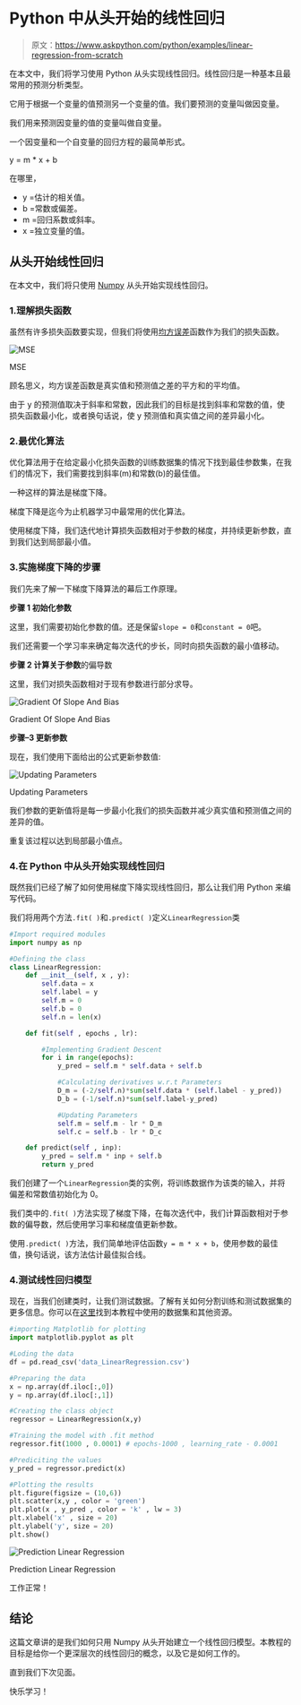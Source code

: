# Python 中从头开始的线性回归

> 原文：<https://www.askpython.com/python/examples/linear-regression-from-scratch>

在本文中，我们将学习使用 Python 从头实现线性回归。线性回归是一种基本且最常用的预测分析类型。

它用于根据一个变量的值预测另一个变量的值。我们要预测的变量叫做因变量。

我们用来预测因变量的值的变量叫做自变量。

一个因变量和一个自变量的回归方程的最简单形式。

y = m * x + b

在哪里，

*   y =估计的相关值。
*   b =常数或偏差。
*   m =回归系数或斜率。
*   x =独立变量的值。

## 从头开始线性回归

在本文中，我们将只使用 [Numpy](https://www.askpython.com/python-modules/numpy/python-numpy-module) 从头开始实现线性回归。

### 1.理解损失函数

虽然有许多损失函数要实现，但我们将使用[均方误差](https://www.askpython.com/python/examples/rmse-root-mean-square-error)函数作为我们的损失函数。

![MSE](img/c1f95c95ef879704c1556b22b839466e.png)

MSE

顾名思义，均方误差函数是真实值和预测值之差的平方和的平均值。

由于 y 的预测值取决于斜率和常数，因此我们的目标是找到斜率和常数的值，使损失函数最小化，或者换句话说，使 y 预测值和真实值之间的差异最小化。

### 2.最优化算法

优化算法用于在给定最小化损失函数的训练数据集的情况下找到最佳参数集，在我们的情况下，我们需要找到斜率(m)和常数(b)的最佳值。

一种这样的算法是梯度下降。

梯度下降是迄今为止机器学习中最常用的优化算法。

使用梯度下降，我们迭代地计算损失函数相对于参数的梯度，并持续更新参数，直到我们达到局部最小值。

### 3.实施梯度下降的步骤

我们先来了解一下梯度下降算法的幕后工作原理。

**步骤 1 初始化参数**

这里，我们需要初始化参数的值。还是保留`slope = 0`和`constant = 0`吧。

我们还需要一个学习率来确定每次迭代的步长，同时向损失函数的最小值移动。

**步骤 2 计算关于参数**的偏导数

这里，我们对损失函数相对于现有参数进行部分求导。

![Gradient Of Slope And Bias](img/eb86164951f24be0c7fce4da30714e2c.png)

Gradient Of Slope And Bias

**步骤–3 更新参数**

现在，我们使用下面给出的公式更新参数值:

![Updating Parameters](img/64a57f14689b2ecdfb4c691f97303dad.png)

Updating Parameters

我们参数的更新值将是每一步最小化我们的损失函数并减少真实值和预测值之间的差异的值。

重复该过程以达到局部最小值点。

### 4.在 Python 中从头开始实现线性回归

既然我们已经了解了如何使用梯度下降实现线性回归，那么让我们用 Python 来编写代码。

我们将用两个方法`.fit( )`和`.predict( )`定义`LinearRegression`类

```py
#Import required modules
import numpy as np

#Defining the class
class LinearRegression:
    def __init__(self, x , y):
        self.data = x
        self.label = y
        self.m = 0
        self.b = 0
        self.n = len(x)

    def fit(self , epochs , lr):

        #Implementing Gradient Descent
        for i in range(epochs):
            y_pred = self.m * self.data + self.b

            #Calculating derivatives w.r.t Parameters
            D_m = (-2/self.n)*sum(self.data * (self.label - y_pred))
            D_b = (-1/self.n)*sum(self.label-y_pred)

            #Updating Parameters
            self.m = self.m - lr * D_m
            self.c = self.b - lr * D_c

    def predict(self , inp):
        y_pred = self.m * inp + self.b 
        return y_pred

```

我们创建了一个`LinearRegression`类的实例，将训练数据作为该类的输入，并将偏差和常数值初始化为 0。

我们类中的`.fit( )`方法实现了梯度下降，在每次迭代中，我们计算函数相对于参数的偏导数，然后使用学习率和梯度值更新参数。

使用`.predict( )`方法，我们简单地评估函数`y = m * x + b`，使用参数的最佳值，换句话说，该方法估计最佳拟合线。

### 4.测试线性回归模型

现在，当我们创建类时，让我们测试数据。了解有关如何分割训练和测试数据集的更多信息。你可以在[这里](https://github.com/Ash007-kali/Article-Datasets/tree/main/Linear%20Regression)找到本教程中使用的数据集和其他资源。

```py
#importing Matplotlib for plotting
import matplotlib.pyplot as plt

#Loding the data
df = pd.read_csv('data_LinearRegression.csv')

#Preparing the data
x = np.array(df.iloc[:,0])
y = np.array(df.iloc[:,1])

#Creating the class object
regressor = LinearRegression(x,y)

#Training the model with .fit method
regressor.fit(1000 , 0.0001) # epochs-1000 , learning_rate - 0.0001

#Prediciting the values
y_pred = regressor.predict(x)

#Plotting the results
plt.figure(figsize = (10,6))
plt.scatter(x,y , color = 'green')
plt.plot(x , y_pred , color = 'k' , lw = 3)
plt.xlabel('x' , size = 20)
plt.ylabel('y', size = 20)
plt.show()

```

![Prediction Linear Regression](img/a8e1c7ab8eb5ea3f440bffbec668ec27.png)

Prediction Linear Regression

工作正常！

## 结论

这篇文章讲的是我们如何只用 Numpy 从头开始建立一个线性回归模型。本教程的目标是给你一个更深层次的线性回归的概念，以及它是如何工作的。

直到我们下次见面。

快乐学习！